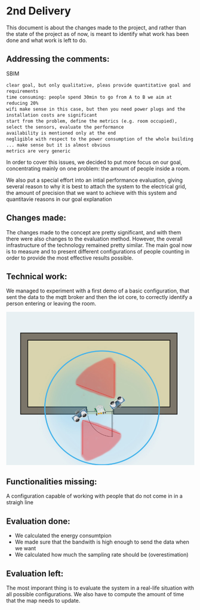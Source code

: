 
# 2nd Delivery


This document is about the changes made to the project, and rather than the state of the project as of now, is meant to identify what work has been done and what work is left to do.

## Addressing the comments:
SBIM

    clear goal, but only qualitative, pleas provide quantitative goal and requirements
    time consuming: people spend 30min to go from A to B we aim at reducing 20%
    wifi make sense in this case, but then you need power plugs and the installation costs are significant
    start from the problem, define the metrics (e.g. room occupied), select the sensors, evaluate the performance 
    availability is mentioned only at the end
    negligible with respect to the power consumption of the whole building ... make sense but it is almost obvious
    metrics are very generic
    
In order to cover this issues, we decided to put more focus on our goal, concentrating mainly on one problem: the amount of people inside a room.

We also put a special effort into an intial performance evaluation, giving several reason to why it is best to attach the system to the electrical grid, the amount of precision that we want to achieve with this system and quantitavie reasons in our goal explanation
## Changes made:

The changes made to the concept are pretty significant, and with them there were also changes to the evaluation method. However, the overall infrastructure of the technology remained pretty similar. The main goal now is to measure and to present different configurations of people counting in order to provide the most effective results possible.

## Technical work:

We managed to experiment with a first demo of a basic configuration, that sent the data to the mqtt broker and then the iot core, to correctly identify a person entering or leaving the room.

![1st config.jpg](https://github.com/gibr098/Iot-Group-Project/blob/main/second_delivery/1st%20config.jpg)

## Functionalities missing:
A configuration capable of working with people that do not come in in a straigh line

## Evaluation done:
* We calculated the energy consumtpion
* We made sure that the bandwith is high enough to send the data when we want
* We calculated how much the sampling rate should be (overestimation)

## Evaluation left:
The most imporant thing is to evaluate the system in a real-life situation with all possible configurations.
We also have to compute the amount of time that the map needs to update.
